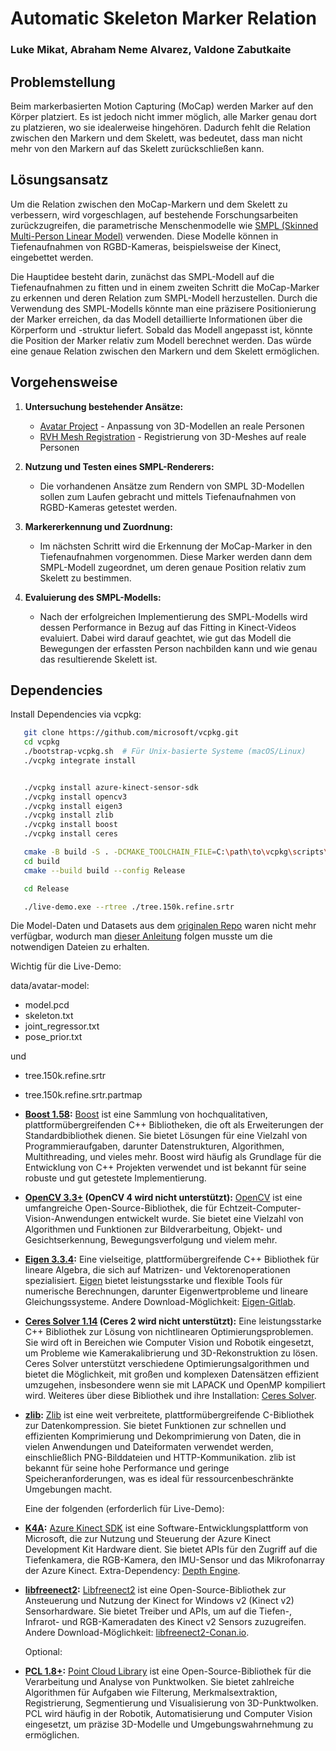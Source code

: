 # Automatic Skeleton Marker Relation

### Luke Mikat, Abraham Neme Alvarez, Valdone Zabutkaite

## Problemstellung

Beim markerbasierten Motion Capturing (MoCap) werden Marker auf den Körper platziert. Es ist jedoch nicht immer möglich, alle Marker genau dort zu platzieren, wo sie idealerweise hingehören. Dadurch fehlt die Relation zwischen den Markern und dem Skelett, was bedeutet, dass man nicht mehr von den Markern auf das Skelett zurückschließen kann.

## Lösungsansatz

Um die Relation zwischen den MoCap-Markern und dem Skelett zu verbessern, wird vorgeschlagen, auf bestehende Forschungsarbeiten zurückzugreifen, die parametrische Menschenmodelle wie [SMPL (Skinned Multi-Person Linear Model)](https://smpl.is.tue.mpg.de/) verwenden. Diese Modelle können in Tiefenaufnahmen von RGBD-Kameras, beispielsweise der Kinect, eingebettet werden. 

Die Hauptidee besteht darin, zunächst das SMPL-Modell auf die Tiefenaufnahmen zu fitten und in einem zweiten Schritt die MoCap-Marker zu erkennen und deren Relation zum SMPL-Modell herzustellen. Durch die Verwendung des SMPL-Modells könnte man eine präzisere Positionierung der Marker erreichen, da das Modell detaillierte Informationen über die Körperform und -struktur liefert. Sobald das Modell angepasst ist, könnte die Position der Marker relativ zum Modell berechnet werden. Das würde eine genaue Relation zwischen den Markern und dem Skelett ermöglichen.

## Vorgehensweise

1. **Untersuchung bestehender Ansätze:**
   - [Avatar Project](https://github.com/sxyu/avatar) - Anpassung von 3D-Modellen an reale Personen
   - [RVH Mesh Registration](https://github.com/bharat-b7/RVH_Mesh_Registration?tab=readme-ov-file) - Registrierung von 3D-Meshes auf reale Personen

2. **Nutzung und Testen eines SMPL-Renderers:**
   - Die vorhandenen Ansätze zum Rendern von SMPL 3D-Modellen sollen zum Laufen gebracht und mittels Tiefenaufnahmen von RGBD-Kameras getestet werden.

3. **Markererkennung und Zuordnung:**
   - Im nächsten Schritt wird die Erkennung der MoCap-Marker in den Tiefenaufnahmen vorgenommen. Diese Marker werden dann dem SMPL-Modell zugeordnet, um deren genaue Position relativ zum Skelett zu bestimmen.

4. **Evaluierung des SMPL-Modells:**
   - Nach der erfolgreichen Implementierung des SMPL-Modells wird dessen Performance in Bezug auf das Fitting in Kinect-Videos evaluiert. Dabei wird darauf geachtet, wie gut das Modell die Bewegungen der erfassten Person nachbilden kann und wie genau das resultierende Skelett ist.

## Dependencies

Install Dependencies via vcpkg:

```bash
   git clone https://github.com/microsoft/vcpkg.git
   cd vcpkg
   ./bootstrap-vcpkg.sh  # Für Unix-basierte Systeme (macOS/Linux)
   ./vcpkg integrate install


   ./vcpkg install azure-kinect-sensor-sdk
   ./vcpkg install opencv3
   ./vcpkg install eigen3
   ./vcpkg install zlib
   ./vcpkg install boost
   ./vcpkg install ceres

   cmake -B build -S . -DCMAKE_TOOLCHAIN_FILE=C:\path\to\vcpkg\scripts\buildsystems\vcpkg.cmake
   cd build
   cmake --build build --config Release

   cd Release

   ./live-demo.exe --rtree ./tree.150k.refine.srtr
```

Die Model-Daten und Datasets aus dem [originalen Repo](https://github.com/sxyu/avatar/releases/) waren nicht mehr verfügbar, wodurch man [dieser Anleitung](https://github.com/augcog/OpenARK/tree/master/data/avatar-model) folgen musste um die notwendigen Dateien zu erhalten.

Wichtig für die Live-Demo:

data/avatar-model:

- model.pcd
- skeleton.txt
- joint_regressor.txt
- pose_prior.txt

und

- tree.150k.refine.srtr
- tree.150k.refine.srtr.partmap


- **[Boost 1.58](https://sourceforge.net/projects/boost/files/boost/1.58.0/):** [Boost](https://www.boost.org) ist eine Sammlung von hochqualitativen, plattformübergreifenden C++ Bibliotheken, die oft als Erweiterungen der Standardbibliothek dienen. Sie bietet Lösungen für eine Vielzahl von Programmieraufgaben, darunter Datenstrukturen, Algorithmen, Multithreading, und vieles mehr. Boost wird häufig als Grundlage für die Entwicklung von C++ Projekten verwendet und ist bekannt für seine robuste und gut getestete Implementierung.

- **[OpenCV 3.3+](https://sourceforge.net/projects/opencvlibrary/files/) (OpenCV 4 wird nicht unterstützt):** [OpenCV](https://opencv.org) ist eine umfangreiche Open-Source-Bibliothek, die für Echtzeit-Computer-Vision-Anwendungen entwickelt wurde. Sie bietet eine Vielzahl von Algorithmen und Funktionen zur Bildverarbeitung, Objekt- und Gesichtserkennung, Bewegungsverfolgung und vielem mehr.

- **[Eigen 3.3.4](https://community.chocolatey.org/packages/eigen/3.3.4):** Eine vielseitige, plattformübergreifende C++ Bibliothek für lineare Algebra, die sich auf Matrizen- und Vektorenoperationen spezialisiert. [Eigen](https://eigen.tuxfamily.org/index.php?title=Main_Page) bietet leistungsstarke und flexible Tools für numerische Berechnungen, darunter Eigenwertprobleme und lineare Gleichungssysteme. Andere Download-Möglichkeit: [Eigen-Gitlab](https://gitlab.com/libeigen/eigen/-/releases/3.3.4).

- **[Ceres Solver 1.14](https://github.com/ceres-solver/ceres-solver/tree/1.14.x) (Ceres 2 wird nicht unterstützt):** Eine leistungsstarke C++ Bibliothek zur Lösung von nichtlinearen Optimierungsproblemen. Sie wird oft in Bereichen wie Computer Vision und Robotik eingesetzt, um Probleme wie Kamerakalibrierung und 3D-Rekonstruktion zu lösen. Ceres Solver unterstützt verschiedene Optimierungsalgorithmen und bietet die Möglichkeit, mit großen und komplexen Datensätzen effizient umzugehen, insbesondere wenn sie mit LAPACK und OpenMP kompiliert wird. Weiteres über diese Bibliothek und ihre Installation: [Ceres Solver](http://ceres-solver.org).

- **[zlib](https://www.zlib.net/zlib131.zip):** [Zlib](https://www.zlib.net) ist eine weit verbreitete, plattformübergreifende C-Bibliothek zur Datenkompression. Sie bietet Funktionen zur schnellen und effizienten Komprimierung und Dekomprimierung von Daten, die in vielen Anwendungen und Dateiformaten verwendet werden, einschließlich PNG-Bilddateien und HTTP-Kommunikation. zlib ist bekannt für seine hohe Performance und geringe Speicheranforderungen, was es ideal für ressourcenbeschränkte Umgebungen macht.

   Eine der folgenden (erforderlich für Live-Demo):
- **[K4A](https://github.com/microsoft/Azure-Kinect-Sensor-SDK/blob/develop/docs/usage.md):** [Azure Kinect SDK](https://learn.microsoft.com/de-de/azure/kinect-dk/sensor-sdk-download) ist eine Software-Entwicklungsplattform von Microsoft, die zur Nutzung und Steuerung der Azure Kinect Development Kit Hardware dient. Sie bietet APIs für den Zugriff auf die Tiefenkamera, die RGB-Kamera, den IMU-Sensor und das Mikrofonarray der Azure Kinect. Extra-Dependency: [Depth Engine](https://github.com/microsoft/Azure-Kinect-Sensor-SDK/blob/develop/docs/depthengine.md).

- **[libfreenect2](https://github.com/OpenKinect/libfreenect2/blob/master/README.md#installation):** [Libfreenect2](https://openkinect.github.io/libfreenect2/) ist eine Open-Source-Bibliothek zur Ansteuerung und Nutzung der Kinect for Windows v2 (Kinect v2) Sensorhardware. Sie bietet Treiber und APIs, um auf die Tiefen-, Infrarot- und RGB-Kameradaten des Kinect v2 Sensors zuzugreifen. Andere Download-Möglichkeit: [libfreenect2-Conan.io](https://conan.io/center/recipes/libfreenect2).

   Optional:
- **[PCL 1.8+](https://github.com/PointCloudLibrary/pcl/releases):** [Point Cloud Library](https://pointclouds.org/documentation/) ist eine Open-Source-Bibliothek für die Verarbeitung und Analyse von Punktwolken. Sie bietet zahlreiche Algorithmen für Aufgaben wie Filterung, Merkmalsextraktion, Registrierung, Segmentierung und Visualisierung von 3D-Punktwolken. PCL wird häufig in der Robotik, Automatisierung und Computer Vision eingesetzt, um präzise 3D-Modelle und Umgebungswahrnehmung zu ermöglichen.
